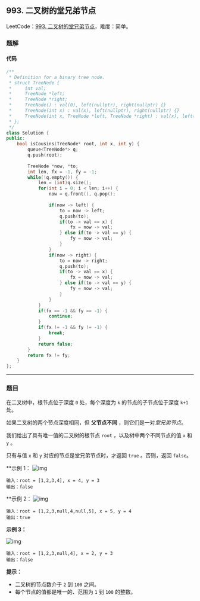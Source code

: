## 993. 二叉树的堂兄弟节点

LeetCode：[993. 二叉树的堂兄弟节点](https://leetcode.cn/problems/cousins-in-binary-tree/)，难度：简单。

### 题解

#### 代码

```c++
/**
 * Definition for a binary tree node.
 * struct TreeNode {
 *     int val;
 *     TreeNode *left;
 *     TreeNode *right;
 *     TreeNode() : val(0), left(nullptr), right(nullptr) {}
 *     TreeNode(int x) : val(x), left(nullptr), right(nullptr) {}
 *     TreeNode(int x, TreeNode *left, TreeNode *right) : val(x), left(left), right(right) {}
 * };
 */
class Solution {
public:
    bool isCousins(TreeNode* root, int x, int y) {
        queue<TreeNode*> q;
        q.push(root);
        
        TreeNode *now, *to;
        int len, fx = -1, fy = -1;
        while(!q.empty()) {
            len = (int)q.size();
            for(int i = 0; i < len; i++) {
                now = q.front(), q.pop();
                
                if(now -> left) {
                    to = now -> left;
                    q.push(to);
                    if(to -> val == x) {
                        fx = now -> val;
                    } else if(to -> val == y) {
                        fy = now -> val;
                    }
                }
                if(now -> right) {
                    to = now -> right;
                    q.push(to);
                    if(to -> val == x) {
                        fx = now -> val;
                    } else if(to -> val == y) {
                        fy = now -> val;
                    }
                }
            }
            if(fx == -1 && fy == -1) {
                continue;
            }
            if(fx != -1 && fy != -1) {
                break;
            }
            return false;
        }
        return fx != fy;
    }
};
```



---



### 题目

在二叉树中，根节点位于深度 `0` 处，每个深度为 `k` 的节点的子节点位于深度 `k+1` 处。

如果二叉树的两个节点深度相同，但 **父节点不同** ，则它们是一对*堂兄弟节点*。

我们给出了具有唯一值的二叉树的根节点 `root` ，以及树中两个不同节点的值 `x` 和 `y` 。

只有与值 `x` 和 `y` 对应的节点是堂兄弟节点时，才返回 `true` 。否则，返回 `false`。

 

**示例 1：
![img](https://gitee.com/xwl66/leetcode/raw/master/image/993-q1248-01.png)

```
输入：root = [1,2,3,4], x = 4, y = 3
输出：false
```

**示例 2：
![img](https://gitee.com/xwl66/leetcode/raw/master/image/993-q1248-02.png)

```
输入：root = [1,2,3,null,4,null,5], x = 5, y = 4
输出：true
```

**示例 3：**

![img](https://gitee.com/xwl66/leetcode/raw/master/image/993-q1248-03.png)

```
输入：root = [1,2,3,null,4], x = 2, y = 3
输出：false
```

 

**提示：**

- 二叉树的节点数介于 `2` 到 `100` 之间。
- 每个节点的值都是唯一的、范围为 `1` 到 `100` 的整数。



